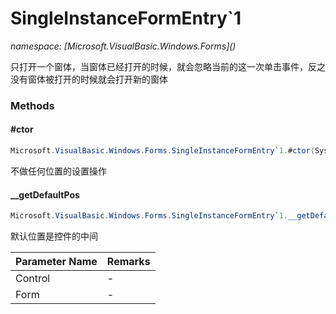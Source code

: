 ﻿# SingleInstanceFormEntry`1
_namespace: [Microsoft.VisualBasic.Windows.Forms](<a href="#" onClick="load('/docs/Microsoft.VisualBasic.Windows.Forms/index.md')"></a>)_

只打开一个窗体，当窗体已经打开的时候，就会忽略当前的这一次单击事件，反之没有窗体被打开的时候就会打开新的窗体



### Methods

#### #ctor
```csharp
Microsoft.VisualBasic.Windows.Forms.SingleInstanceFormEntry`1.#ctor(System.Boolean)
```
不做任何位置的设置操作

#### __getDefaultPos
```csharp
Microsoft.VisualBasic.Windows.Forms.SingleInstanceFormEntry`1.__getDefaultPos(System.Windows.Forms.UserControl,System.Windows.Forms.Form)
```
默认位置是控件的中间

|Parameter Name|Remarks|
|--------------|-------|
|Control|-|
|Form|-|



